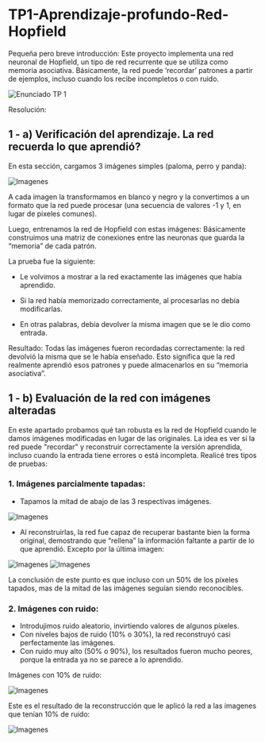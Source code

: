 # TP1-Aprendizaje-profundo-Red-Hopfield
Pequeña pero breve introducción: Este proyecto implementa una red neuronal de Hopfield, un tipo de red recurrente que se utiliza como memoria asociativa. Básicamente, la red puede ‘recordar’ patrones a partir de ejemplos, incluso cuando los recibe incompletos o con ruido.

![Enunciado TP 1](imagen_2025-09-06_014827567.png)

Resolución:
## 1 - a) Verificación del aprendizaje. La red recuerda lo que aprendió?
En esta sección, cargamos 3 imágenes simples (paloma, perro y panda):

![Imagenes](imagen_2025-09-06_023525787.png)

A cada imagen la transformamos en blanco y negro y la convertimos a un formato que la red puede procesar (una secuencia de valores -1 y 1, en lugar de pixeles comunes).

Luego, entrenamos la red de Hopfield con estas imágenes: Básicamente construimos una matriz de conexiones entre las neuronas que guarda la “memoria” de cada patrón.

La prueba fue la siguiente:

* Le volvimos a mostrar a la red exactamente las imágenes que había aprendido.
  
* Si la red había memorizado correctamente, al procesarlas no debía modificarlas.
  
* En otras palabras, debía devolver la misma imagen que se le dio como entrada.
  
Resultado: Todas las imágenes fueron recordadas correctamente: la red devolvió la misma que se le había enseñado.
Esto significa que la red realmente aprendió esos patrones y puede almacenarlos en su “memoria asociativa”.

## 1 - b) Evaluación de la red con imágenes alteradas

En este apartado probamos qué tan robusta es la red de Hopfield cuando le damos imágenes modificadas en lugar de las originales. La idea es ver si la red puede "recordar" y reconstruir correctamente la versión aprendida, incluso cuando la entrada tiene errores o está incompleta.
Realicé tres tipos de pruebas:
### 1. Imágenes parcialmente tapadas:
  * Tapamos la mitad de abajo de las 3 respectivas imágenes.

![Imagenes](imagen_2025-09-06_231030043.png)
  * Al reconstruirlas, la red fue capaz de recuperar bastante bien la forma original, demostrando que “rellena” la información faltante a partir de lo que aprendió. Excepto por la última imagen:

![Imagenes](imagen_2025-09-06_231714290.png)
![Imagenes](imagen_2025-09-06_232722530.png)

La conclusión de este punto es que incluso con un 50% de los píxeles tapados, mas de la mitad de las imágenes seguían siendo reconocibles.

### 2. Imágenes con ruido:
  * Introdujimos ruido aleatorio, invirtiendo valores de algunos píxeles.
  * Con niveles bajos de ruido (10% o 30%), la red reconstruyó casi perfectamente las imágenes.
  * Con ruido muy alto (50% o 90%), los resultados fueron mucho peores, porque la entrada ya no se parece a lo aprendido.
    
  Imágenes con 10% de ruido:
  
![Imagenes](imagenes_con_10_de_ruido.png)

  Este es el resultado de la reconstrucción que le aplicó la red a las imagenes que tenían 10% de ruido:

![Imagenes](imagenes_reconstruidas_por_la_red_con_10_de_ruido.png)
